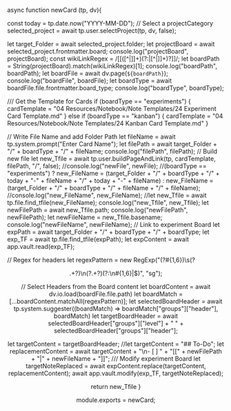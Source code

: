 async function newCard (tp, dv){


const today = tp.date.now("YYYY-MM-DD");
// Select a projectCategory
selected_project = await tp.user.selectProject(tp, dv, false);

let target_Folder = await selected_project.folder;
let projectBoard = await selected_project.frontmatter.board;
console.log("projectBoard", projectBoard);
const wikiLinkRegex = /\[\[([^|\]]+)(?:\|[^|\]]+)?\]\]/;
let boardPath = String(projectBoard).match(wikiLinkRegex)[1];
console.log("boardPath", boardPath);
let boardFile = await dv.page(`${boardPath}`);
console.log("boardFile", boardFile);
let boardType = await boardFile.file.frontmatter.board_type;
console.log("boardType", boardType);

/// Get the Template for Cards
if (boardType == "experiments") {
cardTemplate = "04 Resources/Notebook/Note Templates/24 Experiment Card Template.md"
} else if (boardType == "kanban") {
cardTemplate = "04 Resources/Notebook/Note Templates/24 Kanban Card Template.md"
}

// Write File Name and add Folder Path
let fileName = await tp.system.prompt("Enter Card Name");
let filePath = await target_Folder + "/" + boardType + "/" + fileName;
console.log("filePath", filePath);
// Build new file
let new_Tfile = await tp.user.buildPageAndLink(tp, cardTemplate, filePath, "/", false);
//console.log("newFile", newFile);
//(boardType == "experiments") ? new_FileName = (target_Folder + "/" + boardType + "/" + today + "-" + fileName + "/" + today + "-" + fileName) : new_FileName = (target_Folder + "/" + boardType + "/" + fileName + "/" + fileName);
//console.log("new_FileName", new_FileName);
//let new_Tfile = await tp.file.find_tfile(new_FileName);
console.log("new_Tfile", new_Tfile);
let newFilePath = await new_Tfile.path;
console.log("newFilePath", newFilePath);
let newFileName = new_Tfile.basename;
console.log("newFileName", newFileName);
// Link to experiment Board
let expPath = await target_Folder + "/" + boardType + "/" + boardType;
let exp_TF = await tp.file.find_tfile(expPath);
let expContent = await app.vault.read(exp_TF);

// Regex for headers
let regexPattern = new RegExp("(?<level>#{1,6})\\s(?<header>.+?)\\n(?<content>.+?)(?:\\n#{1,6}|$)", "sg");

// Select Headers from the Board content
let boardContent = await dv.io.load(boardFile.file.path)
let boardMatch = [...boardContent.matchAll(regexPattern)];
let selectedBoardHeader = await tp.system.suggester((boardMatch) => boardMatch["groups"]["header"], boardMatch) 
let targetBoardHeader = await selectedBoardHeader["groups"]["level"] + " " + selectedBoardHeader["groups"]["header"];

let targetContent = targetBoardHeader;
//let targetContent = "## To-Do";
let replacementContent = await targetContent + "\n- [ ] " + "[[" + newFilePath + "|" + newFileName + "]]";
/// Modify experiment Board
let targetNoteReplaced = await expContent.replace(targetContent, replacementContent);
await app.vault.modify(exp_TF, targetNoteReplaced);

return new_Tfile
}

module.exports = newCard;